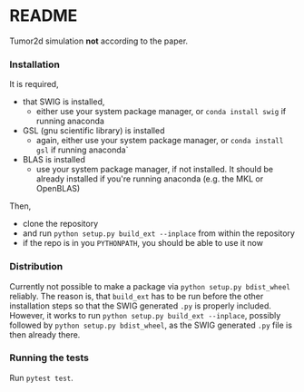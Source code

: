 # README #

Tumor2d simulation **not** according to the paper. 

### Installation ###

It is required,

* that SWIG is installed,
  * either use your system package manager, or ``conda install swig``
    if running anaconda
* GSL (gnu scientific library) is installed
  * again, either use your system package manager, or ``conda install gsl``
    if running anaconda`
* BLAS is installed
  * use your system package manager, if not installed. It should be already installed
    if you're running anaconda (e.g. the MKL or OpenBLAS)


Then,

* clone the repository
* and run ``python setup.py build_ext --inplace`` from within the repository
* if the repo is in you ``PYTHONPATH``, you should be able to use it now



### Distribution ###


Currently not possible to make a package via ``python setup.py bdist_wheel``
reliably.
The reason is, that ``build_ext`` has to be run before the other installation steps
so that the SWIG generated ``.py`` is properly included.
However, it works to run ``python setup.py build_ext --inplace``, possibly followed
by ``python setup.py bdist_wheel``, as the SWIG generated ``.py`` file is
then already there.



### Running the tests ###

Run ``pytest test``.